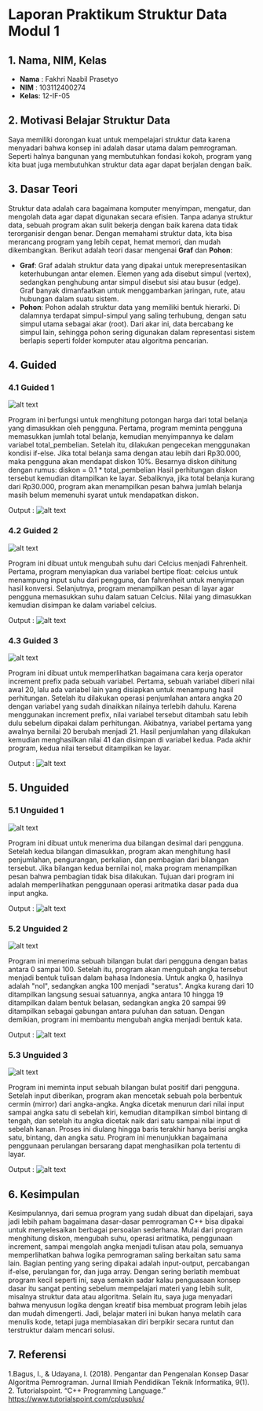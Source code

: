 # Laporan Praktikum Struktur Data Modul 1

## 1. Nama, NIM, Kelas
- **Nama** : Fakhri Naabil Prasetyo
- **NIM**  : 103112400274
- **Kelas**: 12-IF-05

## 2. Motivasi Belajar Struktur Data
Saya memiliki dorongan kuat untuk mempelajari struktur data karena menyadari bahwa konsep ini adalah dasar utama dalam pemrograman. Seperti halnya bangunan yang membutuhkan fondasi kokoh, program yang kita buat juga membutuhkan struktur data agar dapat berjalan dengan baik.

## 3. Dasar Teori
Struktur data adalah cara bagaimana komputer menyimpan, mengatur, dan mengolah data agar dapat digunakan secara efisien. Tanpa adanya struktur data, sebuah program akan sulit bekerja dengan baik karena data tidak terorganisir dengan benar. Dengan memahami struktur data, kita bisa merancang program yang lebih cepat, hemat memori, dan mudah dikembangkan. Berikut adalah teori dasar mengenai **Graf** dan **Pohon**:

- **Graf**: Graf adalah struktur data yang dipakai untuk merepresentasikan keterhubungan antar elemen. Elemen yang ada disebut simpul (vertex), sedangkan penghubung antar simpul disebut sisi atau busur (edge). Graf banyak dimanfaatkan untuk menggambarkan jaringan, rute, atau hubungan dalam suatu sistem.
- **Pohon**: Pohon adalah struktur data yang memiliki bentuk hierarki. Di dalamnya terdapat simpul-simpul yang saling terhubung, dengan satu simpul utama sebagai akar (root). Dari akar ini, data bercabang ke simpul lain, sehingga pohon sering digunakan dalam representasi sistem berlapis seperti folder komputer atau algoritma pencarian.

## 4. Guided
### 4.1 Guided 1
![alt text](Screenshot/Guided1.png)

Program ini berfungsi untuk menghitung potongan harga dari total belanja yang dimasukkan oleh pengguna. Pertama, program meminta pengguna memasukkan jumlah total belanja, kemudian menyimpannya ke dalam variabel total_pembelian. Setelah itu, dilakukan pengecekan menggunakan kondisi if-else. Jika total belanja sama dengan atau lebih dari Rp30.000, maka pengguna akan mendapat diskon 10%. Besarnya diskon dihitung dengan rumus: diskon = 0.1 * total_pembelian
Hasil perhitungan diskon tersebut kemudian ditampilkan ke layar.
Sebaliknya, jika total belanja kurang dari Rp30.000, program akan menampilkan pesan bahwa jumlah belanja masih belum memenuhi syarat untuk mendapatkan diskon.

Output  :
![alt text](Screenshot/Output-Guided1.png)

### 4.2 Guided 2
![alt text](Screenshot/Guided2.png)

Program ini dibuat untuk mengubah suhu dari Celcius menjadi Fahrenheit. Pertama, program menyiapkan dua variabel bertipe float: celcius untuk menampung input suhu dari pengguna, dan fahrenheit untuk menyimpan hasil konversi.
Selanjutnya, program menampilkan pesan di layar agar pengguna memasukkan suhu dalam satuan Celcius. Nilai yang dimasukkan kemudian disimpan ke dalam variabel celcius.

Output  :
![alt text](Screenshot/Output-Guided2.png)

### 4.3 Guided 3
![alt text](Screenshot/Guided3.png)

Program ini dibuat untuk memperlihatkan bagaimana cara kerja operator increment prefix pada sebuah variabel.
Pertama, sebuah variabel diberi nilai awal 20, lalu ada variabel lain yang disiapkan untuk menampung hasil perhitungan. Setelah itu dilakukan operasi penjumlahan antara angka 20 dengan variabel yang sudah dinaikkan nilainya terlebih dahulu. Karena menggunakan increment prefix, nilai variabel tersebut ditambah satu lebih dulu sebelum dipakai dalam perhitungan. Akibatnya, variabel pertama yang awalnya bernilai 20 berubah menjadi 21. Hasil penjumlahan yang dilakukan kemudian menghasilkan nilai 41 dan disimpan di variabel kedua. Pada akhir program, kedua nilai tersebut ditampilkan ke layar.

Output  :
![alt text](Screenshot/Output-Guided3.png)

## 5. Unguided
### 5.1 Unguided 1
![alt text](Screenshot/Unguided1.png)

Program ini dibuat untuk menerima dua bilangan desimal dari pengguna. Setelah kedua bilangan dimasukkan, program akan menghitung hasil penjumlahan, pengurangan, perkalian, dan pembagian dari bilangan tersebut. Jika bilangan kedua bernilai nol, maka program menampilkan pesan bahwa pembagian tidak bisa dilakukan. Tujuan dari program ini adalah memperlihatkan penggunaan operasi aritmatika dasar pada dua input angka.

Output  :
![alt text](Screenshot/Output-Unguided1.png)

### 5.2 Unguided 2
![alt text](Screenshot/Unguided2.png)

Program ini menerima sebuah bilangan bulat dari pengguna dengan batas antara 0 sampai 100. Setelah itu, program akan mengubah angka tersebut menjadi bentuk tulisan dalam bahasa Indonesia. Untuk angka 0, hasilnya adalah "nol", sedangkan angka 100 menjadi "seratus". Angka kurang dari 10 ditampilkan langsung sesuai satuannya, angka antara 10 hingga 19 ditampilkan dalam bentuk belasan, sedangkan angka 20 sampai 99 ditampilkan sebagai gabungan antara puluhan dan satuan. Dengan demikian, program ini membantu mengubah angka menjadi bentuk kata.

Output  :
![alt text](Screenshot/Output-Unguided2.png)

### 5.3 Unguided 3
![alt text](Screenshot/Unguided3.png)

Program ini meminta input sebuah bilangan bulat positif dari pengguna. Setelah input diberikan, program akan mencetak sebuah pola berbentuk cermin (mirror) dari angka-angka. Angka dicetak menurun dari nilai input sampai angka satu di sebelah kiri, kemudian ditampilkan simbol bintang di tengah, dan setelah itu angka dicetak naik dari satu sampai nilai input di sebelah kanan. Proses ini diulang hingga baris terakhir hanya berisi angka satu, bintang, dan angka satu. Program ini menunjukkan bagaimana penggunaan perulangan bersarang dapat menghasilkan pola tertentu di layar.

Output  :
![alt text](Screenshot/Output-Unguided3.png)

## 6. Kesimpulan
Kesimpulannya, dari semua program yang sudah dibuat dan dipelajari, saya jadi lebih paham bagaimana dasar-dasar pemrograman C++ bisa dipakai untuk menyelesaikan berbagai persoalan sederhana. Mulai dari program menghitung diskon, mengubah suhu, operasi aritmatika, penggunaan increment, sampai mengolah angka menjadi tulisan atau pola, semuanya memperlihatkan bahwa logika pemrograman saling berkaitan satu sama lain. Bagian penting yang sering dipakai adalah input-output, percabangan if-else, perulangan for, dan juga array. Dengan sering berlatih membuat program kecil seperti ini, saya semakin sadar kalau penguasaan konsep dasar itu sangat penting sebelum mempelajari materi yang lebih sulit, misalnya struktur data atau algoritma. Selain itu, saya juga menyadari bahwa menyusun logika dengan kreatif bisa membuat program lebih jelas dan mudah dimengerti. Jadi, belajar materi ini bukan hanya melatih cara menulis kode, tetapi juga membiasakan diri berpikir secara runtut dan terstruktur dalam mencari solusi.

## 7. Referensi
1.Bagus, I., & Udayana, I. (2018). Pengantar dan Pengenalan Konsep Dasar Algoritma Pemrograman. Jurnal Ilmiah Pendidikan Teknik Informatika, 9(1).
2. Tutorialspoint. “C++ Programming Language.” https://www.tutorialspoint.com/cplusplus/